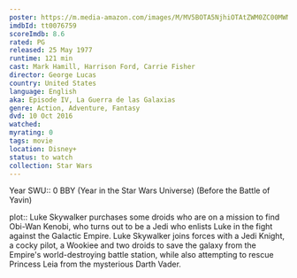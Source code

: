 ```yaml
---
poster: https://m.media-amazon.com/images/M/MV5BOTA5NjhiOTAtZWM0ZC00MWNhLThiMzEtZDFkOTk2OTU1ZDJkXkEyXkFqcGdeQXVyMTA4NDI1NTQx._V1_SX300.jpg
imdbId: tt0076759
scoreImdb: 8.6
rated: PG
released: 25 May 1977
runtime: 121 min
cast: Mark Hamill, Harrison Ford, Carrie Fisher
director: George Lucas
country: United States
language: English
aka: Episode IV, La Guerra de las Galaxias
genre: Action, Adventure, Fantasy
dvd: 10 Oct 2016
watched: 
myrating: 0
tags: movie
location: Disney+
status: to watch
collection: Star Wars
---
```


Year SWU:: 0 BBY (Year in the Star Wars Universe) (Before the Battle of Yavin)

plot:: Luke Skywalker purchases some droids who are on a mission to find Obi-Wan Kenobi, who turns out to be a Jedi who enlists Luke in the fight against the Galactic Empire.
Luke Skywalker joins forces with a Jedi Knight, a cocky pilot, a Wookiee and two droids to save the galaxy from the Empire's world-destroying battle station, while also attempting to rescue Princess Leia from the mysterious Darth Vader.